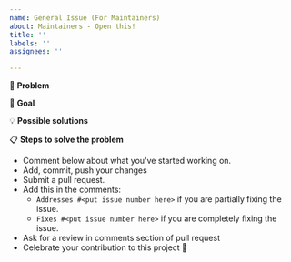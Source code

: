 ```yaml
---
name: General Issue (For Maintainers)
about: Maintainers - Open this!
title: ''
labels: ''
assignees: ''

---
```


🐞 **Problem**


🎯 **Goal**

<!--- Why is this change important to you? How would you use it? -->
<!--- How can it benefit other users? -->

💡 **Possible solutions**

<!--- Not obligatory, but suggest an idea for implementing addition or change -->

📋  **Steps to solve the problem**

 * Comment below about what you've started working on.
 * Add, commit, push your changes
 * Submit a pull request.
 * Add this in the comments:
 	- `Addresses #<put issue number here>` if you are partially fixing the issue.
 	- `Fixes #<put issue number here>` if you are completely fixing the issue.
 * Ask for a review in comments section of pull request
 * Celebrate your contribution to this project 🎉
